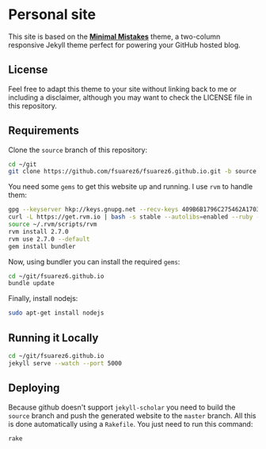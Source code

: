 # Personal site

This site is based on the **[Minimal Mistakes](http://mmistakes.github.io/minimal-mistakes)** theme, a two-column responsive Jekyll theme perfect for powering your GitHub hosted blog.

## License

Feel free to adapt this theme to your site without linking back to me or including a disclaimer, although you may want to check the LICENSE file in this repository.

## Requirements

Clone the `source` branch of this repository:
```bash
cd ~/git
git clone https://github.com/fsuarez6/fsuarez6.github.io.git -b source
``` 

You need some `gems` to get this website up and running. I use `rvm` to handle them:
```bash
gpg --keyserver hkp://keys.gnupg.net --recv-keys 409B6B1796C275462A1703113804BB82D39DC0E3
curl -L https://get.rvm.io | bash -s stable --autolibs=enabled --ruby --rails
source ~/.rvm/scripts/rvm
rvm install 2.7.0
rvm use 2.7.0 --default
gem install bundler
``` 

Now, using bundler you can install the required `gems`:
```bash
cd ~/git/fsuarez6.github.io
bundle update
``` 

Finally, install nodejs:
```bash
sudo apt-get install nodejs
``` 

## Running it Locally

```bash
cd ~/git/fsuarez6.github.io
jekyll serve --watch --port 5000
``` 

## Deploying

Because github doesn't support `jekyll-scholar` you need to build the `source` branch and push the generated website to the `master` branch. All this is done automatically using a `Rakefile`. You just need to run this command:

```bash
rake
``` 
